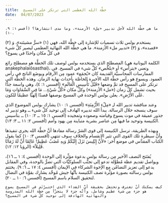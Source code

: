 ```yaml
---
title:  خطَّة الله العظمى التي ترتكز على المسيح
date:  04/07/2023
---
```


`ما هي خطَّة الله لأجل تدبير «مِلء الأزمنة»، وما مدى انتشارها؟ (أفسس ١: ٩، ١٠).`

يستخدم بولس ثلاث تسميات للإشارة إلى خطَّة الله، فهي (١) «سرُّ مشيئته»، وَ (٢) «قصده»، وَ (٣) «تدبير ملء الأزمنة». ما هي خطَّة الله النهائية العظمى ليصير كلُّ شيء في كلِّ مكان واحدًا في يسوع؟

المصطلح الذي يستخدمه بولس لوصف تلك الخطَّة هو مصطلح رائع (الكلمة اليونانية هي anakephalaiōsasthai)، وتعني «يترأَّس» أو «يلخِّص» كلَّ شيء في المسيح. في الممارسات المحاسبيَّة القديمة كان «يُجمَع» عمود مِن الأرقام ويوضَع الناتج في رأس العمود. ويسوع هو رأس خطَّة الله الأخيرة الخاصَّة بأحداث نهاية الزمان. وهذه الخطَّة التي ترتكز على المسيح قد تمَّ وضعها «قَبْلَ تَأْسِيسِ الْعَالَمِ» (أفسس ١: ٤)، وهي واسعة جدًّا بحيث تشمل كلَّ زمان («ملء الأزمنة») وكلَّ مكان «كُلَّ شَيْءٍ… مَا فِي السَّمَاوَاتِ وَمَا عَلَى الأَرْضِ». يعلن بولس الوحدة في المسيح بوصفها قصدًا إلهيًّا عظيمًا للكون.

وعند مناقشة تدبير الله لـِ «مِلْءِ الأَزْمِنَةِ» (أفسس ١: ١٠) يشارك بولس الموضوع الذي سوف ينسجه خلال الرسالة. يبدأ الله تدبيره الهادف إلى توحيد كلِّ شيء ــ وهو تدبير له جذور عميقة في موت يسوع وقيامته وصعوده وتمجيده (أفسس ١: ١٥ ــ ٢: ١٠) ــ بتأسيس الكنيسة وتوحيد ما فيها مِن عناصر بشرية متباينة مِن يهود وأمم (أفسس ٢: ١١ ــ ٣: ١٣).

وبهذه الطريقة، ترسل الكنيسة إلى قوى الشرّ رسالة مفادها أنَّ خطَّة الله يجري تنفيذها وأنَّ سيطرة تلك القوى التي تثير الانقسام والخلاف سوف تنتهي (أفسس ٣: ١٠) كما يقول الكتاب المقدَّس في موضع آخر: «لأَنَّ إِبْلِيسَ نَزَلَ إِلَيْكُمْ وَبِهِ غَضَبٌ عَظِيمٌ! عَالِمًا أَنَّ لَهُ زَمَانًا قَلِيلاً» (الرؤيا ١٢: ١٢).

يُفتَتح النصف الأخير مِن رسالة بولس بدعوة مؤثِّرة إلى الوحدة (أفسس ٤: ١ ــ ١٦)، ويواصل تقديم عظة مُطوَّلة تدعو إلى تجنُّب السلوكيَّات التي تضرُّ بالوحدة، وفي المقابل يدعو إلى تعزيز التضامُن مع الإخوة الشركاء في الإيمان (أفسس ٤: ١٧ ــ ٦: ٩). يختتم بولس رسالته بصورة مؤثِّرة تصف الكنيسة بأنَّها جيش مُوحَّد يشارك بقوَّة في النضال لتحقيق السلام باسم المسيح (أفسس ٦: ١٠ ــ ٢٠).

`كيف يمكنك أنْ تعترف وتحتفل بحقيقة أنَّ الفداء الذي اختبرْتَه في المسيح يسوع هو جزء مِن شيء عظيم وشامل، وأنَّه جزء لا يتجزَّأ مِن خطَّة الله المدروسة والنهائية الهادفة إلى توحيد كلّ شيء في المسيح؟`
